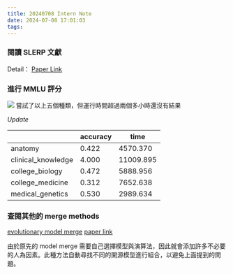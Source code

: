 ```yaml
---
title: 20240708 Intern Note
date: 2024-07-08 17:01:03
tags:
---
```


### 閱讀 SLERP 文獻

Detail：
[Paper Link](https://dl.acm.org/doi/abs/10.1145/325334.325242)

### 進行 MMLU 評分

![](img1.png)
嘗試了以上五個種類，但運行時間超過兩個多小時還沒有結果

_Update_

|                    | accuracy | time      |
| ------------------ | -------- | --------- |
| anatomy            | 0.422    | 4570.370  |
| clinical_knowledge | 4.000    | 11009.895 |
| college_biology    | 0.472    | 5888.956  |
| college_medicine   | 0.312    | 7652.638  |
| medical_genetics   | 0.530    | 2989.634  |

### 查閱其他的 merge methods

[evolutionary model merge](https://github.com/sakanaai/evolutionary-model-merge)
[paper link](https://paperswithcode.com/paper/evolutionary-optimization-of-model-merging)

由於原先的 model merge 需要自己選擇模型與演算法，因此就會添加許多不必要的人為因素。此種方法自動尋找不同的開源模型進行組合，以避免上面提到的問題。
